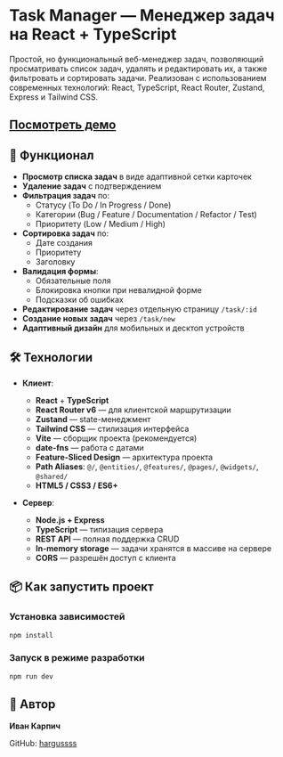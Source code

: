 # Task Manager — Менеджер задач на React + TypeScript

Простой, но функциональный веб-менеджер задач, позволяющий просматривать список задач, удалять и редактировать их, а также фильтровать и сортировать задачи. Реализован с использованием современных технологий: React, TypeScript, React Router, Zustand, Express и Tailwind CSS.

## [Посмотреть демо](https://hargussss.github.io/Task-Manager-T1-lager/)

## 🧩 Функционал

-   **Просмотр списка задач** в виде адаптивной сетки карточек
-   **Удаление задач** с подтверждением
-   **Фильтрация задач** по:
    -   Статусу (To Do / In Progress / Done)
    -   Категории (Bug / Feature / Documentation / Refactor / Test)
    -   Приоритету (Low / Medium / High)
-   **Сортировка задач** по:
    -   Дате создания
    -   Приоритету
    -   Заголовку
-   **Валидация формы**:
    -   Обязательные поля
    -   Блокировка кнопки при невалидной форме
    -   Подсказки об ошибках
-   **Редактирование задач** через отдельную страницу `/task/:id`
-   **Создание новых задач** через `/task/new`
-   **Адаптивный дизайн** для мобильных и десктоп устройств

## 🛠 Технологии

-   **Клиент**:

    -   **React** + **TypeScript**
    -   **React Router v6** — для клиентской маршрутизации
    -   **Zustand** — state-менеджмент
    -   **Tailwind CSS** — стилизация интерфейса
    -   **Vite** — сборщик проекта (рекомендуется)
    -   **date-fns** — работа с датами
    -   **Feature-Sliced Design** — архитектура проекта
    -   **Path Aliases**: `@/`, `@entities/`, `@features/`, `@pages/`, `@widgets/`, `@shared/`
    -   **HTML5 / CSS3 / ES6+**

-   **Сервер**:
    -   **Node.js + Express**
    -   **TypeScript** — типизация сервера
    -   **REST API** — полная поддержка CRUD
    -   **In-memory storage** — задачи хранятся в массиве на сервере
    -   **CORS** — разрешён доступ с клиента

## 📦 Как запустить проект

### Установка зависимостей

```bash
npm install
```

### Запуск в режиме разработки

```bash
npm run dev
```

## 📌 Автор

**Иван Карпич**

GitHub: [hargussss](https://github.com/hargussss)
